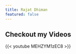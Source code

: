 ```yaml
---
title: Rajat Dhiman
featured: false
---
```


## Checkout my Videos 

{{< youtube MEHZYM1zEC8 >}}

[//]: # ({{< youtube -LC6M5r3AhE >}})

[//]: # ({{< youtube kpII3F8UNd0 >}})

[//]: # (## Endorsements)

[//]: # ()
[//]: # (- > "This is an amazing service! Highly recommended.")

[//]: # (  )
[//]: # (  John Doe)

[//]: # ()
[//]: # (  CEO, Company Inc.)

[//]: # (- > "Fantastic experience working with this team.")

[//]: # (  )
[//]: # (  Jane Smith)

[//]: # ()
[//]: # (  CTO, Another Company)